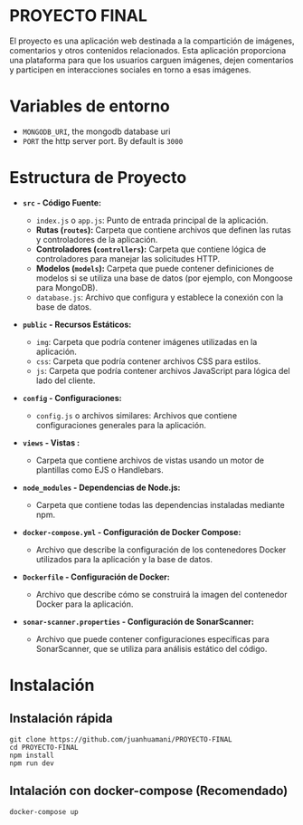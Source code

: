 # PROYECTO FINAL

El proyecto es una aplicación web destinada a la compartición de imágenes, comentarios y otros contenidos relacionados. Esta aplicación proporciona una plataforma para que los usuarios carguen imágenes, dejen comentarios y participen en interacciones sociales en torno a esas imágenes.


# Variables de entorno

- `MONGODB_URI`, the mongodb database uri
- `PORT` the http server port. By default is `3000`



# Estructura de Proyecto

- **`src` - Código Fuente:**
  - `index.js` o `app.js`: Punto de entrada principal de la aplicación.
  - **Rutas (`routes`):** Carpeta que contiene archivos que definen las rutas y controladores de la aplicación.
  - **Controladores (`controllers`):** Carpeta que contiene lógica de controladores para manejar las solicitudes HTTP.
  - **Modelos (`models`):** Carpeta que puede contener definiciones de modelos si se utiliza una base de datos (por ejemplo, con Mongoose para MongoDB).
  - `database.js`: Archivo que configura y establece la conexión con la base de datos.

- **`public` - Recursos Estáticos:**
  - `img`: Carpeta que podría contener imágenes utilizadas en la aplicación.
  - `css`: Carpeta que podría contener archivos CSS para estilos.
  - `js`: Carpeta que podría contener archivos JavaScript para lógica del lado del cliente.

- **`config` - Configuraciones:**
  - `config.js` o archivos similares: Archivos que contiene configuraciones generales para la aplicación.

- **`views` - Vistas :**
  - Carpeta que contiene archivos de vistas usando un motor de plantillas como EJS o Handlebars.

- **`node_modules` - Dependencias de Node.js:**
  - Carpeta que contiene todas las dependencias instaladas mediante npm.

- **`docker-compose.yml` - Configuración de Docker Compose:**
  - Archivo que describe la configuración de los contenedores Docker utilizados para la aplicación y la base de datos.

- **`Dockerfile` - Configuración de Docker:**
  - Archivo que describe cómo se construirá la imagen del contenedor Docker para la aplicación.

- **`sonar-scanner.properties` - Configuración de SonarScanner:**
  - Archivo que puede contener configuraciones específicas para SonarScanner, que se utiliza para análisis estático del código.

# Instalación

## Instalación rápida

```
git clone https://github.com/juanhuamani/PROYECTO-FINAL
cd PROYECTO-FINAL
npm install
npm run dev
```

## Intalación con docker-compose (Recomendado)

```
docker-compose up
```
